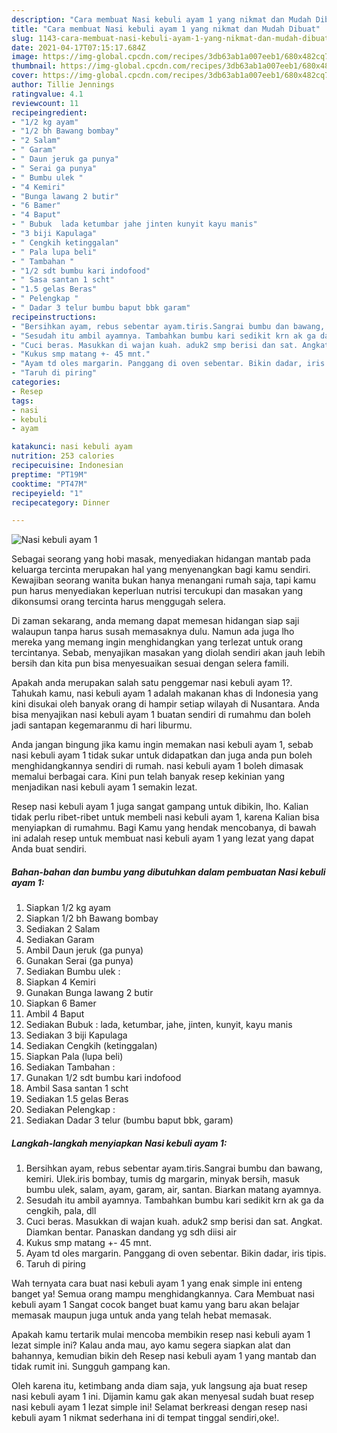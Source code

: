 ```yaml
---
description: "Cara membuat Nasi kebuli ayam 1 yang nikmat dan Mudah Dibuat"
title: "Cara membuat Nasi kebuli ayam 1 yang nikmat dan Mudah Dibuat"
slug: 1143-cara-membuat-nasi-kebuli-ayam-1-yang-nikmat-dan-mudah-dibuat
date: 2021-04-17T07:15:17.684Z
image: https://img-global.cpcdn.com/recipes/3db63ab1a007eeb1/680x482cq70/nasi-kebuli-ayam-1-foto-resep-utama.jpg
thumbnail: https://img-global.cpcdn.com/recipes/3db63ab1a007eeb1/680x482cq70/nasi-kebuli-ayam-1-foto-resep-utama.jpg
cover: https://img-global.cpcdn.com/recipes/3db63ab1a007eeb1/680x482cq70/nasi-kebuli-ayam-1-foto-resep-utama.jpg
author: Tillie Jennings
ratingvalue: 4.1
reviewcount: 11
recipeingredient:
- "1/2 kg ayam"
- "1/2 bh Bawang bombay"
- "2 Salam"
- " Garam"
- " Daun jeruk ga punya"
- " Serai ga punya"
- " Bumbu ulek "
- "4 Kemiri"
- "Bunga lawang 2 butir"
- "6 Bamer"
- "4 Baput"
- " Bubuk  lada ketumbar jahe jinten kunyit kayu manis"
- "3 biji Kapulaga"
- " Cengkih ketinggalan"
- " Pala lupa beli"
- " Tambahan "
- "1/2 sdt bumbu kari indofood"
- " Sasa santan 1 scht"
- "1.5 gelas Beras"
- " Pelengkap "
- " Dadar 3 telur bumbu baput bbk garam"
recipeinstructions:
- "Bersihkan ayam, rebus sebentar ayam.tiris.Sangrai bumbu dan bawang, kemiri. Ulek.iris bombay, tumis dg margarin, minyak bersih, masuk bumbu ulek, salam, ayam, garam, air, santan. Biarkan matang ayamnya."
- "Sesudah itu ambil ayamnya. Tambahkan bumbu kari sedikit krn ak ga da cengkih, pala, dll"
- "Cuci beras. Masukkan di wajan kuah. aduk2 smp berisi dan sat. Angkat. Diamkan bentar. Panaskan dandang yg sdh diisi air"
- "Kukus smp matang +- 45 mnt."
- "Ayam td oles margarin. Panggang di oven sebentar. Bikin dadar, iris tipis."
- "Taruh di piring"
categories:
- Resep
tags:
- nasi
- kebuli
- ayam

katakunci: nasi kebuli ayam 
nutrition: 253 calories
recipecuisine: Indonesian
preptime: "PT19M"
cooktime: "PT47M"
recipeyield: "1"
recipecategory: Dinner

---
```



![Nasi kebuli ayam 1](https://img-global.cpcdn.com/recipes/3db63ab1a007eeb1/680x482cq70/nasi-kebuli-ayam-1-foto-resep-utama.jpg)

Sebagai seorang yang hobi masak, menyediakan hidangan mantab pada keluarga tercinta merupakan hal yang menyenangkan bagi kamu sendiri. Kewajiban seorang  wanita bukan hanya menangani rumah saja, tapi kamu pun harus menyediakan keperluan nutrisi tercukupi dan masakan yang dikonsumsi orang tercinta harus menggugah selera.

Di zaman  sekarang, anda memang dapat memesan hidangan siap saji walaupun tanpa harus susah memasaknya dulu. Namun ada juga lho mereka yang memang ingin menghidangkan yang terlezat untuk orang tercintanya. Sebab, menyajikan masakan yang diolah sendiri akan jauh lebih bersih dan kita pun bisa menyesuaikan sesuai dengan selera famili. 



Apakah anda merupakan salah satu penggemar nasi kebuli ayam 1?. Tahukah kamu, nasi kebuli ayam 1 adalah makanan khas di Indonesia yang kini disukai oleh banyak orang di hampir setiap wilayah di Nusantara. Anda bisa menyajikan nasi kebuli ayam 1 buatan sendiri di rumahmu dan boleh jadi santapan kegemaranmu di hari liburmu.

Anda jangan bingung jika kamu ingin memakan nasi kebuli ayam 1, sebab nasi kebuli ayam 1 tidak sukar untuk didapatkan dan juga anda pun boleh menghidangkannya sendiri di rumah. nasi kebuli ayam 1 boleh dimasak memalui berbagai cara. Kini pun telah banyak resep kekinian yang menjadikan nasi kebuli ayam 1 semakin lezat.

Resep nasi kebuli ayam 1 juga sangat gampang untuk dibikin, lho. Kalian tidak perlu ribet-ribet untuk membeli nasi kebuli ayam 1, karena Kalian bisa menyiapkan di rumahmu. Bagi Kamu yang hendak mencobanya, di bawah ini adalah resep untuk membuat nasi kebuli ayam 1 yang lezat yang dapat Anda buat sendiri.

<!--inarticleads1-->

##### Bahan-bahan dan bumbu yang dibutuhkan dalam pembuatan Nasi kebuli ayam 1:

1. Siapkan 1/2 kg ayam
1. Siapkan 1/2 bh Bawang bombay
1. Sediakan 2 Salam
1. Sediakan  Garam
1. Ambil  Daun jeruk (ga punya)
1. Gunakan  Serai (ga punya)
1. Sediakan  Bumbu ulek :
1. Siapkan 4 Kemiri
1. Gunakan Bunga lawang 2 butir
1. Siapkan 6 Bamer
1. Ambil 4 Baput
1. Sediakan  Bubuk : lada, ketumbar, jahe, jinten, kunyit, kayu manis
1. Sediakan 3 biji Kapulaga
1. Sediakan  Cengkih (ketinggalan)
1. Siapkan  Pala (lupa beli)
1. Sediakan  Tambahan :
1. Gunakan 1/2 sdt bumbu kari indofood
1. Ambil  Sasa santan 1 scht
1. Sediakan 1.5 gelas Beras
1. Sediakan  Pelengkap :
1. Sediakan  Dadar 3 telur (bumbu baput bbk, garam)




<!--inarticleads2-->

##### Langkah-langkah menyiapkan Nasi kebuli ayam 1:

1. Bersihkan ayam, rebus sebentar ayam.tiris.Sangrai bumbu dan bawang, kemiri. Ulek.iris bombay, tumis dg margarin, minyak bersih, masuk bumbu ulek, salam, ayam, garam, air, santan. Biarkan matang ayamnya.
1. Sesudah itu ambil ayamnya. Tambahkan bumbu kari sedikit krn ak ga da cengkih, pala, dll
1. Cuci beras. Masukkan di wajan kuah. aduk2 smp berisi dan sat. Angkat. Diamkan bentar. Panaskan dandang yg sdh diisi air
1. Kukus smp matang +- 45 mnt.
1. Ayam td oles margarin. Panggang di oven sebentar. Bikin dadar, iris tipis.
1. Taruh di piring




Wah ternyata cara buat nasi kebuli ayam 1 yang enak simple ini enteng banget ya! Semua orang mampu menghidangkannya. Cara Membuat nasi kebuli ayam 1 Sangat cocok banget buat kamu yang baru akan belajar memasak maupun juga untuk anda yang telah hebat memasak.

Apakah kamu tertarik mulai mencoba membikin resep nasi kebuli ayam 1 lezat simple ini? Kalau anda mau, ayo kamu segera siapkan alat dan bahannya, kemudian bikin deh Resep nasi kebuli ayam 1 yang mantab dan tidak rumit ini. Sungguh gampang kan. 

Oleh karena itu, ketimbang anda diam saja, yuk langsung aja buat resep nasi kebuli ayam 1 ini. Dijamin kamu gak akan menyesal sudah buat resep nasi kebuli ayam 1 lezat simple ini! Selamat berkreasi dengan resep nasi kebuli ayam 1 nikmat sederhana ini di tempat tinggal sendiri,oke!.

